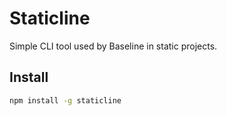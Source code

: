 # Staticline

Simple CLI tool used by Baseline in static projects.

## Install

```sh
npm install -g staticline
```
